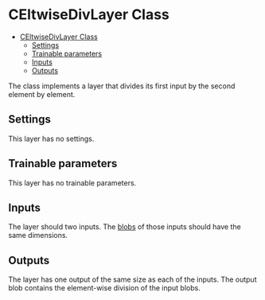 # CEltwiseDivLayer Class

<!-- TOC -->

- [CEltwiseDivLayer Class](#celtwisedivlayer-class)
    - [Settings](#settings)
    - [Trainable parameters](#trainable-parameters)
    - [Inputs](#inputs)
    - [Outputs](#outputs)

<!-- /TOC -->

The class implements a layer that divides its first input by the second element by element.

## Settings

This layer has no settings.

## Trainable parameters

This layer has no trainable parameters.

## Inputs

The layer should two inputs. The [blobs](../DnnBlob.md) of those inputs should have the same dimensions.

## Outputs

The layer has one output of the same size as each of the inputs. The output blob contains the element-wise division of the input blobs.
